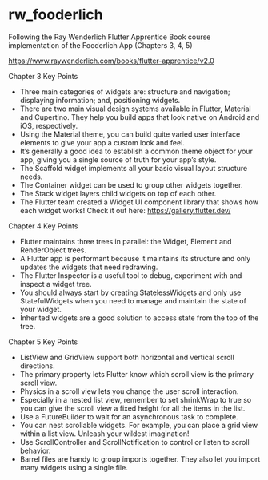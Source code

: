 # rw_fooderlich

Following the Ray Wenderlich Flutter Apprentice Book course implementation of the Fooderlich App (Chapters 3, 4, 5)

https://www.raywenderlich.com/books/flutter-apprentice/v2.0

Chapter 3 Key Points
- Three main categories of widgets are: structure and navigation; displaying information; and, positioning widgets.
- There are two main visual design systems available in Flutter, Material and Cupertino. They help you build apps that look native on Android and iOS, respectively.
- Using the Material theme, you can build quite varied user interface elements to give your app a custom look and feel.
- It’s generally a good idea to establish a common theme object for your app, giving you a single source of truth for your app’s style.
- The Scaffold widget implements all your basic visual layout structure needs.
- The Container widget can be used to group other widgets together.
- The Stack widget layers child widgets on top of each other.
- The Flutter team created a Widget UI component library that shows how each widget works! Check it out here: https://gallery.flutter.dev/

Chapter 4 Key Points
- Flutter maintains three trees in parallel: the Widget, Element and RenderObject trees.
- A Flutter app is performant because it maintains its structure and only updates the widgets that need redrawing.
- The Flutter Inspector is a useful tool to debug, experiment with and inspect a widget tree.
- You should always start by creating StatelessWidgets and only use StatefulWidgets when you need to manage and maintain the state of your widget.
- Inherited widgets are a good solution to access state from the top of the tree.

Chapter 5 Key Points
- ListView and GridView support both horizontal and vertical scroll directions.
- The primary property lets Flutter know which scroll view is the primary scroll view.
- Physics in a scroll view lets you change the user scroll interaction.
- Especially in a nested list view, remember to set shrinkWrap to true so you can give the scroll view a fixed height for all the items in the list.
- Use a FutureBuilder to wait for an asynchronous task to complete.
- You can nest scrollable widgets. For example, you can place a grid view within a list view. Unleash your wildest imagination!
- Use ScrollController and ScrollNotification to control or listen to scroll behavior.
- Barrel files are handy to group imports together. They also let you import many widgets using a single file.
